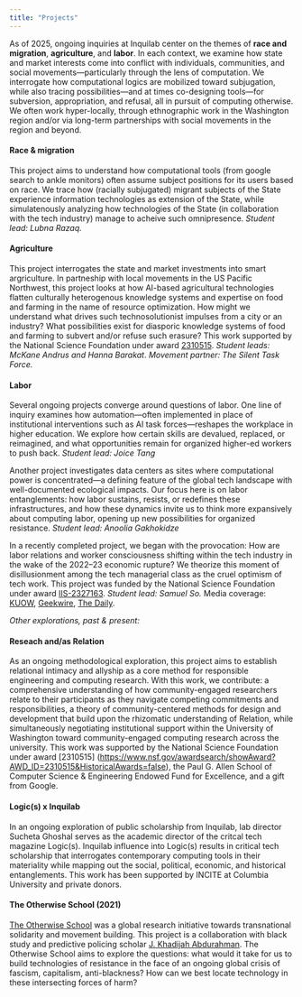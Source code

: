 ```yaml
---
title: "Projects"
---
```


As of 2025, ongoing inquiries at Inquilab center on the themes of **race and migration**, **agriculture**, and **labor**. In each context, we examine how state and market interests come into conflict with individuals, communities, and social movements—particularly through the lens of computation. We interrogate how computational logics are mobilized toward subjugation, while also tracing possibilities—and at times co-designing tools—for subversion, appropriation, and refusal, all in pursuit of computing otherwise. We often work hyper-locally, through ethnographic work in the Washington region and/or via long-term partnerships with social movements in the region and beyond.

#### Race & migration
This project aims to understand how computational tools (from google search to ankle monitors) often assume subject positions for its users based on race. We trace how (racially subjugated) migrant subjects of the State experience information technologies as extension of the State, while simulatenously analyzing how technologies of the State (in collaboration with the tech industry) manage to acheive such omnipresence. _Student lead: Lubna Razaq._

#### Agriculture
This project interrogates the state and market investments into smart argriculture. In partneship with local movements in the US Pacific Northwest, this project looks at how AI-based agricultural technologies flatten culturally heterogenous knowledge systems and expertise on food and farming in the name of resource optimization. How might we understand what drives such technosolutionist impulses from a city or an industry? What possibilities exist for diasporic knowledge systems of food and farming to subvert and/or refuse such erasure? This work supported by the National Science Foundation under award [2310515](https://www.nsf.gov/awardsearch/showAward?AWD_ID=2310515&HistoricalAwards=false). _Student leads: McKane Andrus and Hanna Barakat_. _Movement partner: The Silent Task Force._

#### Labor
Several ongoing projects converge around questions of labor. One line of inquiry examines how automation—often implemented in place of institutional interventions such as AI task forces—reshapes the workplace in higher education. We explore how certain skills are devalued, replaced, or reimagined, and what opportunities remain for organized higher-ed workers to push back. _Student lead: Joice Tang_

Another project investigates data centers as sites where computational power is concentrated—a defining feature of the global tech landscape with well-documented ecological impacts. Our focus here is on labor entanglements: how labor sustains, resists, or redefines these infrastructures, and how these dynamics invite us to think more expansively about computing labor, opening up new possibilities for organized resistance. _Student lead: Anoolia Gakhokidze_

In a recently completed project, we began with the provocation: How are labor relations and worker consciousness shifting within the tech industry in the wake of the 2022–23 economic rupture? We theorize this moment of disillusionment among the tech managerial class as the cruel optimism of tech work. This project was funded by the National Science Foundation under award [IIS-2327163](https://www.nsf.gov/awardsearch/showAward?AWD_ID=2327163&HistoricalAwards=false). _Student lead: Samuel So._ Media coverage: [KUOW](https://www.kuow.org/stories/layoffs-lost-faith-and-cruel-optimism-in-tech), [Geekwire](https://www.geekwire.com/2025/cruel-optimism-mass-layoffs-take-the-shine-off-careers-in-the-tech-sector-uw-research-finds/), [The Daily](https://www.dailyuw.com/article/what-uw-students-should-know-before-entering-the-tech-industry-20250602).

_Other explorations, past & present:_

#### Reseach and/as Relation
As an ongoing methodological exploration, this project aims to establish relational intimacy and allyship as a core method for responsible engineering and computing research. With this work, we contribute: a comprehensive understanding of how community-engaged researchers relate to their participants as they navigate competing commitments and responsibilities, a theory of community-centered methods for design and development that build upon the rhizomatic understanding of Relation, while simultaneously negotiating institutional support within the University of Washington toward community-engaged computing research across the university. This work was supported by the National Science Foundation under award [2310515] (https://www.nsf.gov/awardsearch/showAward?AWD_ID=2310515&HistoricalAwards=false), the Paul G. Allen School of Computer Science & Engineering Endowed Fund for Excellence, and a gift from Google.

#### Logic(s) x Inquilab
In an ongoing exploration of public scholarship from Inquilab, lab director Sucheta Ghoshal serves as the academic director of the critcal tech magazine Logic(s). Inquilab influence into Logic(s) results in critical tech scholarship that interrogates contemporary computing tools in their materiality while mapping out the social, political, economic, and historical entanglements. This work has been supported by INCITE at Columbia University and private donors.

#### The Otherwise School (2021)
[The Otherwise School](https://sites.uw.edu/otherwise/) was a global research initiative towards transnational solidarity and movement building. This project is a collaboration with black study and predictive policing scholar [J. Khadijah Abdurahman](https://incite.columbia.edu/j-khadijah-abdurahman-av). The Otherwise School aims to explore the questions: what would it take for us to build technologies of resistance in the face of an ongoing global crisis of fascism, capitalism, anti-blackness? How can we best locate technology in these intersecting forces of harm? 
